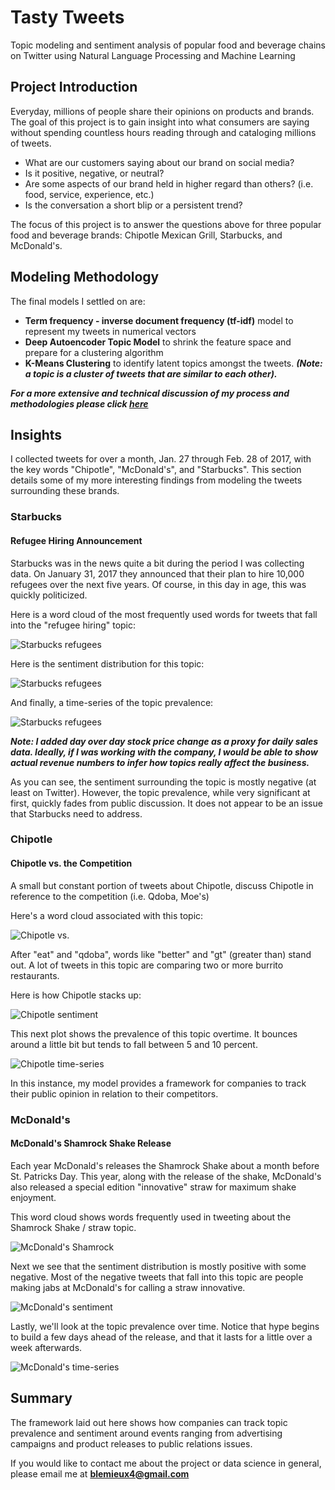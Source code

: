 # Tasty Tweets
Topic modeling and sentiment analysis of popular food and beverage chains on Twitter using Natural Language Processing and Machine Learning

## Project Introduction
Everyday, millions of people share their opinions on products and brands.  The goal of this project is to gain insight into what consumers are saying without spending countless hours reading through and cataloging millions of tweets.

* What are our customers saying about our brand on social media?  
* Is it positive, negative, or neutral?
* Are some aspects of our brand held in higher regard than others? (i.e. food, service, experience, etc.)
* Is the conversation a short blip or a persistent trend?

The focus of this project is to answer the questions above for three popular food and beverage brands: Chipotle Mexican Grill, Starbucks, and McDonald's.  


## Modeling Methodology

The final models I settled on are:
* **Term frequency - inverse document frequency (tf-idf)** model to represent my tweets in numerical vectors
* **Deep Autoencoder Topic Model** to shrink the feature space and prepare for a clustering algorithm
* **K-Means Clustering** to identify latent topics amongst the tweets.  ***(Note: a topic is a cluster of tweets that are similar to each other).***

***For a more extensive and technical discussion of my process and methodologies please click [here](https://github.com/brent-lemieux/tasty-tweets/methodologies/ "methodologies")***

## Insights

I collected tweets for over a month, Jan. 27 through Feb. 28 of 2017, with the key words "Chipotle", "McDonald's", and "Starbucks".  This section details some of my more interesting findings from modeling the tweets surrounding these brands.

### Starbucks
#### Refugee Hiring Announcement
Starbucks was in the news quite a bit during the period I was collecting data.  On January 31, 2017 they announced that their plan to hire 10,000 refugees over the next five years.  Of course, in this day in age, this was quickly politicized.  

Here is a word cloud of the most frequently used words for tweets that fall into the "refugee hiring" topic:

![Starbucks refugees](/final_plots/ae_starbucks4_cloud.png)

Here is the sentiment distribution for this topic:

![Starbucks refugees](/final_plots/sbux_refugee_sent.png)


And finally, a time-series of the topic prevalence:

![Starbucks refugees](/final_plots/sbux_refugee.png)

***Note:  I added day over day stock price change as a proxy for daily sales data.  Ideally, if I was working with the company, I would be able to show actual revenue numbers to infer how topics really affect the business.***

As you can see, the sentiment surrounding the topic is mostly negative (at least on Twitter).  However, the topic prevalence, while very significant at first, quickly fades from public discussion.  It does not appear to be an issue that Starbucks need to address.

### Chipotle
#### Chipotle vs. the Competition

A small but constant portion of tweets about Chipotle, discuss Chipotle in reference to the competition (i.e. Qdoba, Moe's)

Here's a word cloud associated with this topic:

![Chipotle vs.](/final_plots/ae_chipotle13_cloud.png)

After "eat" and "qdoba", words like "better" and "gt" (greater than) stand out.  A lot of tweets in this topic are comparing two or more burrito restaurants.  

Here is how Chipotle stacks up:

![Chipotle sentiment](/final_plots/cmg_comp_sent.png)

This next plot shows the prevalence of this topic overtime.  It bounces around a little bit but tends to fall between 5 and 10 percent.

![Chipotle time-series](/final_plots/cmg_comp.png)

In this instance, my model provides a framework for companies to track their public opinion in relation to their competitors.

### McDonald's
#### McDonald's Shamrock Shake Release

Each year McDonald's releases the Shamrock Shake about a month before St. Patricks Day.  This year, along with the release of the shake, McDonald's also released a special edition "innovative" straw for maximum shake enjoyment.  

This word cloud shows words frequently used in tweeting about the Shamrock Shake / straw topic.

![McDonald's Shamrock](/final_plots/ae_mcdonalds6_cloud.png)

Next we see that the sentiment distribution is mostly positive with some negative.  Most of the negative tweets that fall into this topic are people making jabs at McDonald's for calling a straw innovative.

![McDonald's sentiment](/final_plots/mcd_shamrock_sent.png)

Lastly, we'll look at the topic prevalence over time.  Notice that hype begins to build a few days ahead of the release, and that it lasts for a little over a week afterwards.

![McDonald's time-series](/final_plots/mcd_shamrock.png)  

## Summary

The framework laid out here shows how companies can track topic prevalence and sentiment around events ranging from advertising campaigns and product releases to public relations issues.

If you would like to contact me about the project or data science in general, please email me at **blemieux4@gmail.com**
